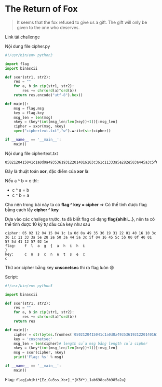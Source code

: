 # The Return of Fox
>It seems that the fox refused to give us a gift. The gift will only be given to the one who deserves.

[Link tải challenge](foxreturn.rar)

Nội dung file cipher.py
```python
#!/usr/bin/env python3

import flag
import binascii

def sxor(str1, str2):
	res = ""
	for a, b in zip(str1, str2):
		res += chr(ord(a)^ord(b))
	return res.encode("utf-8").hex()

def main():
	msg = flag.msg
	key = flag.key
	msg_len = len(msg)
	nkey = (key*(int(msg_len/len(key))+1))[:msg_len]
	cipher = sxor(msg, nkey)
	open("ciphertext.txt","w").write(str(cipher))

if __name__ == '__main__':
	main()
```

Nội dung file ciphertext.txt
```text
0502120415041c1a0d0a493536193122014016103c361c11333a5e282e503a445a3c5f0416455c5b000f4001575d411257021e
```

Đây là thuật toán **xor**, đặc điểm của **xor** là:

Nếu a ^ b = c thì:
- c ^ a = b
- c ^ b = a

Cho nên trong bài này ta có **flag ^ key = cipher**
=> Có thể tính được flag bằng cách lấy **cipher ^ key**

Dựa vào các challege trước, ta đã biết flag có dạng **flag{ahihi...}**, nên ta có thể tính được 10 ký tự đầu của key như sau

```
cipher: 05 02 12 04 15 04 1c 1a 0d 0a 49 35 36 19 31 22 01 40 16 10 3c 36 1c 11 33 3a 5e 28 2e 50 3a 44 5a 3c 5f 04 16 45 5c 5b 00 0f 40 01 57 5d 41 12 57 02 1e
flag:    f  l  a  g  {  a  h  i  h  i                                                                                                                          }
key:     c  n  s  c  n  e  t  s  e  c                                                                                                                          c
```
Thử xor cipher bằng key **cnscnetsec** thì ra flag luôn :smile:

Script:
```python
#!/usr/bin/env python3

import binascii

def sxor(str1, str2):
	res = ""
	for a, b in zip(str1, str2):
		res += chr(ord(a)^ord(b))
	return res

def main():
	cipher = str(bytes.fromhex('0502120415041c1a0d0a493536193122014016103c361c11333a5e282e503a445a3c5f0416455c5b000f4001575d411257021e'), 'utf-8')
	key = 'cnscnetsec'
	msg_len = len(cipher)# length của msg bằng length của cipher
	nkey = (key*(int(msg_len/len(key))+1))[:msg_len]
	msg = sxor(cipher, nkey)
	print('Flag: %s' % msg)

if __name__ == '__main__':
	main()

```

Flag: `flag{ahihi*[Ez_Gu3ss_Xor]_*[K3Y*)_1ab698ca3b985a2a}`